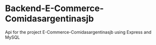 # Backend-E-Commerce-Comidasargentinasjb
Api for the project E-Commerce-Comidasargentinasjb using Express and MySQL
